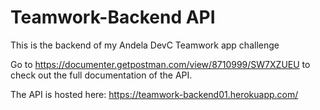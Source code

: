 # Teamwork-Backend API
This is the backend of my Andela DevC Teamwork app challenge

Go to https://documenter.getpostman.com/view/8710999/SW7XZUEU to check out the full documentation of the API.

The API is hosted here: https://teamwork-backend01.herokuapp.com/

